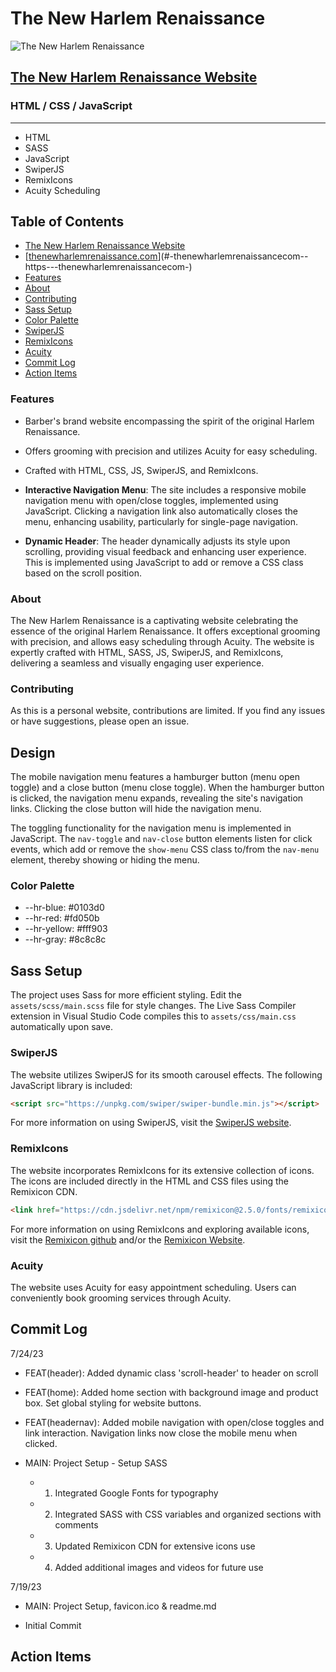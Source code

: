 # The New Harlem Renaissance

![The New Harlem Renaissance](images/harlem_renaissance_screenshot.png)

## [The New Harlem Renaissance Website](https://thenewharlemrenaissance.com)

### HTML / CSS / JavaScript

---

- HTML
- SASS
- JavaScript
- SwiperJS
- RemixIcons
- Acuity Scheduling

## Table of Contents

- [The New Harlem Renaissance Website](#the-new-harlem-renaissance)
- [[thenewharlemrenaissance.com](https://thenewharlemrenaissance.com)](#-thenewharlemrenaissancecom--https---thenewharlemrenaissancecom-)
- [Features](#features)
- [About](#about)
- [Contributing](#contributing)
- [Sass Setup](#sass-setup)
- [Color Palette](#color-palette)
- [SwiperJS](#swiperjs)
- [RemixIcons](#remixicons)
- [Acuity](#acuity)
- [Commit Log](#commit-log)
- [Action Items](#action-items)

### Features

- Barber's brand website encompassing the spirit of the original Harlem Renaissance.
- Offers grooming with precision and utilizes Acuity for easy scheduling.
- Crafted with HTML, CSS, JS, SwiperJS, and RemixIcons.
- **Interactive Navigation Menu**: The site includes a responsive mobile navigation menu with open/close toggles, implemented using JavaScript. Clicking a navigation link also automatically closes the menu, enhancing usability, particularly for single-page navigation.

- **Dynamic Header**: The header dynamically adjusts its style upon scrolling, providing visual feedback and enhancing user experience. This is implemented using JavaScript to add or remove a CSS class based on the scroll position.

### About

The New Harlem Renaissance is a captivating website celebrating the essence of the original Harlem Renaissance. It offers exceptional grooming with precision, and allows easy scheduling through Acuity. The website is expertly crafted with HTML, SASS, JS, SwiperJS, and RemixIcons, delivering a seamless and visually engaging user experience.

### Contributing

As this is a personal website, contributions are limited. If you find any issues or have suggestions, please open an issue.

## Design

The mobile navigation menu features a hamburger button (menu open toggle) and a close button (menu close toggle). When the hamburger button is clicked, the navigation menu expands, revealing the site's navigation links. Clicking the close button will hide the navigation menu.

The toggling functionality for the navigation menu is implemented in JavaScript. The `nav-toggle` and `nav-close` button elements listen for click events, which add or remove the `show-menu` CSS class to/from the `nav-menu` element, thereby showing or hiding the menu.

### Color Palette

- --hr-blue: #0103d0
- --hr-red: #fd050b
- --hr-yellow: #fff903
- --hr-gray: #8c8c8c

## Sass Setup

The project uses Sass for more efficient styling. Edit the `assets/scss/main.scss` file for style changes. The Live Sass Compiler extension in Visual Studio Code compiles this to `assets/css/main.css` automatically upon save.

### SwiperJS

The website utilizes SwiperJS for its smooth carousel effects. The following JavaScript library is included:

```html
<script src="https://unpkg.com/swiper/swiper-bundle.min.js"></script>
```

For more information on using SwiperJS, visit the [SwiperJS website](https://swiperjs.com/get-started).

### RemixIcons

The website incorporates RemixIcons for its extensive collection of icons. The icons are included directly in the HTML and CSS files using the Remixicon CDN.

```html
<link href="https://cdn.jsdelivr.net/npm/remixicon@2.5.0/fonts/remixicon.css" rel="stylesheet">
```

For more information on using RemixIcons and exploring available icons, visit the [Remixicon github](https://github.com/Remix-Design/RemixIcon) and/or the [Remixicon Website](https://remixicon.com/).

### Acuity

The website uses Acuity for easy appointment scheduling. Users can conveniently book grooming services through Acuity.

## Commit Log

7/24/23

- FEAT(header): Added dynamic class 'scroll-header' to header on scroll

- FEAT(home): Added home section with background image and product box. Set global styling for website buttons.

- FEAT(headernav): Added mobile navigation with open/close toggles and link interaction. Navigation links now close the mobile menu when clicked.

- MAIN: Project Setup - Setup SASS
  - 1. Integrated Google Fonts for typography
  - 2. Integrated SASS with CSS variables and organized sections with comments
  - 3. Updated Remixicon CDN for extensive icons use
  - 4. Added additional images and videos for future use

7/19/23

- MAIN: Project Setup, favicon.ico & readme.md

- Initial Commit

## Action Items